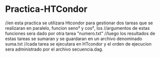 # Practica-HTCondor
//en esta practica se utilizara Htcondor para gestionar dos tareas que se realizaran en paralelo, funcion seno² y cos², los
//argumentos de estas funciones sera dado por otra tarea "numero.txt"
//luego los resultados de estas tareas se sumaran y se guardaran en un archivo denominado suma.txt 
//cada tarea se ejecutara en HTcondor y el orden de ejecucion sera administrado por el archivo secuencia.dag.
